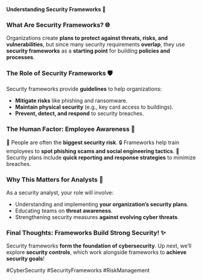 **Understanding Security Frameworks 🔧**

### **What Are Security Frameworks? 🌐**

Organizations create **plans to protect against threats, risks, and vulnerabilities**, but since many security requirements **overlap**, they use **security frameworks** as a **starting point** for building **policies and processes**.

### **The Role of Security Frameworks 🛡️**

Security frameworks provide **guidelines** to help organizations:

- **Mitigate risks** like phishing and ransomware.
- **Maintain physical security** (e.g., key card access to buildings).
- **Prevent, detect, and respond** to security breaches.

### **The Human Factor: Employee Awareness 📝**

🔄 People are often the **biggest security risk**.
🔒 Frameworks help train employees to **spot phishing scams and social engineering tactics**.
🔧 Security plans include **quick reporting and response strategies** to minimize breaches.

### **Why This Matters for Analysts 🚀**

As a security analyst, your role will involve:

- Understanding and implementing **your organization’s security plans**.
- Educating teams on **threat awareness**.
- Strengthening security measures **against evolving cyber threats**.

### **Final Thoughts: Frameworks Build Strong Security! ✨**

Security frameworks **form the foundation of cybersecurity**. Up next, we’ll explore **security controls**, which work alongside frameworks to **achieve security goals**!

\#CyberSecurity #SecurityFrameworks #RiskManagement

